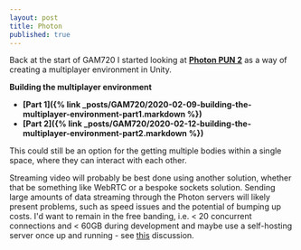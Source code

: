 ```yaml
---
layout: post
title: Photon
published: true
---
```


Back at the start of GAM720 I started looking at **[Photon PUN 2](https://doc.photonengine.com/en-us/pun/current/getting-started/pun-intro)** as a way of creating a multiplayer environment in Unity.

**Building the multiplayer environment**
* **[Part 1]({% link _posts/GAM720/2020-02-09-building-the-multiplayer-environment-part1.markdown %})**
* **[Part 2]({% link _posts/GAM720/2020-02-12-building-the-multiplayer-environment-part2.markdown %})**

This could still be an option for the getting multiple bodies within a single space, where they can interact with each other. 

Streaming video will probably be best done using another solution, whether that be something like WebRTC or a bespoke sockets solution. Sending large amounts of data streaming through the Photon servers will likely present problems, such as speed issues and the potential of bumping up costs. I'd want to remain in the free banding, i.e. < 20 concurrent connections and < 60GB during development and maybe use a self-hosting server once up and running - see [this](https://forum.unity.com/threads/photon-pun2-free-forever-or-only-during-the-first-60gb.877201/) discussion.

